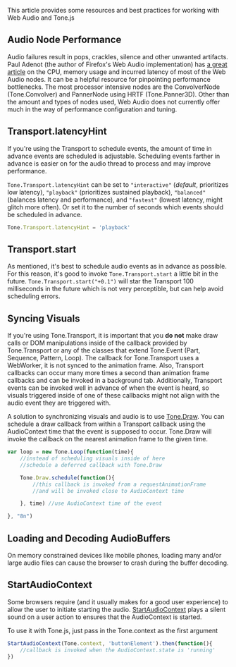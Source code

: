 This article provides some resources and best practices for working with Web Audio and Tone.js

## Audio Node Performance

Audio failures result in pops, crackles, silence and other unwanted artifacts. Paul Adenot (the author of Firefox's Web Audio implementation) has [a great article](http://padenot.github.io/web-audio-perf/) on the CPU, memory usage and incurred latency of most of the Web Audio nodes. It can be a helpful resource for pinpointing performance bottlenecks. The most processor intensive nodes are the ConvolverNode (Tone.Convolver) and PannerNode using HRTF (Tone.Panner3D). Other than the amount and types of nodes used, Web Audio does not currently offer much in the way of performance configuration and tuning.

## Transport.latencyHint

If you're using the Transport to schedule events, the amount of time in advance events are scheduled is adjustable. Scheduling events farther in advance is easier on for the audio thread to process and may improve performance.

`Tone.Transport.latencyHint` can be set to `"interactive"` (_default_, prioritizes low latency), `"playback"` (prioritizes sustained playback), `"balanced"` (balances latency and performance), and `"fastest"` (lowest latency, might glitch more often). Or set it to the number of seconds which events should be scheduled in advance. 

```javascript
Tone.Transport.latencyHint = 'playback'
```

## Transport.start

As mentioned, it's best to schedule audio events as in advance as possible. For this reason, it's good to invoke `Tone.Transport.start` a little bit in the future. `Tone.Transport.start("+0.1")` will star the Transport 100 milliseconds in the future which is not very perceptible, but can help avoid scheduling errors.

## Syncing Visuals

If you're using Tone.Transport, it is important that you **do not** make draw calls or DOM manipulations inside of the callback provided by Tone.Transport or any of the classes that extend Tone.Event (Part, Sequence, Pattern, Loop). The callback for Tone.Transport uses a WebWorker, it is not synced to the animation frame. Also, Transport callbacks can occur many more times a second than animation frame callbacks and can be invoked in a background tab. Additionally, Transport events can be invoked well in advance of when the event is heard, so visuals triggered inside of one of these callbacks might not align with the audio event they are triggered with. 

A solution to synchronizing visuals and audio is to use [Tone.Draw](https://tonejs.github.io/docs/#Draw). You can schedule a draw callback from within a Transport callback using the AudioContext time that the event is supposed to occur. Tone.Draw will invoke the callback on the nearest animation frame to the given time. 

```javascript
var loop = new Tone.Loop(function(time){
	//instead of scheduling visuals inside of here
	//schedule a deferred callback with Tone.Draw

	Tone.Draw.schedule(function(){
		//this callback is invoked from a requestAnimationFrame
		//and will be invoked close to AudioContext time

	}, time) //use AudioContext time of the event

}, "8n")
```


## Loading and Decoding AudioBuffers

On memory constrained devices like mobile phones, loading many and/or large audio files can cause the browser to crash during the buffer decoding.

## StartAudioContext

Some browsers require (and it usually makes for a good user experience) to allow the user to initiate starting the audio. [StartAudioContext](https://github.com/tambien/StartAudioContext) plays a silent sound on a user action to ensures that the AudioContext is started. 

To use it with Tone.js, just pass in the Tone.context as the first argument
```javascript
StartAudioContext(Tone.context, 'buttonElement').then(function(){
	//callback is invoked when the AudioContext.state is 'running'
})
```